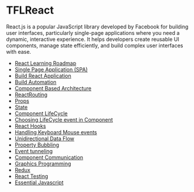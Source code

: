# TFLReact

React.js is a popular JavaScript library developed by Facebook for building user interfaces, particularly single-page applications where you need a dynamic, interactive experience. It helps developers create reusable UI components, manage state efficiently, and build complex user interfaces with ease.
- <a href="https://github.com/RaviTambade/TFLReact/blob/main/notes/Learn.md">React Learning Roadmap</a>
- <a href="https://github.com/RaviTambade/TFLReact/blob/main/notes/SPA.md">Single Page Application (SPA)</a>
- <a href="https://github.com/RaviTambade/TFLReact/blob/main/notes/ReactBuildApp.md">Build React Application</a>
- <a href="https://github.com/RaviTambade/TFLReact/blob/main/notes/BuildAutomation.md">Build Automation</a>
- <a href="https://github.com/RaviTambade/TFLReact/blob/main/notes/ComponentbasedArchitecture.md">Component Based Architecture</a>
- <a href="https://github.com/RaviTambade/TFLReact/blob/main/notes/ReactRouting.md">ReactRouting</a>
- <a href="https://github.com/RaviTambade/TFLReact/blob/main/notes/props.md">Props</a>
- <a href="https://github.com/RaviTambade/TFLReact/blob/main/notes/State.md">State</a>
- <a href="https://github.com/RaviTambade/TFLReact/blob/main/notes/ReactLifecycle.md">Component LifeCycle</a>
- <a href="https://github.com/RaviTambade/TFLReact/blob/main/notes/lifecyclewhentouse.md">Choosing LifeCycle event in Component</a>
- <a href="https://github.com/RaviTambade/TFLReact/blob/main/notes/hooks.md">React Hooks</a>
- <a href="https://github.com/RaviTambade/TFLReact/blob/main/notes/keyboardmouseevents.md">Handling Keyboard Mouse events</a>
- <a href="https://github.com/RaviTambade/TFLReact/blob/main/notes/unididataflow.md">Unidirectional Data Flow</a>
- <a href="https://github.com/RaviTambade/TFLReact/blob/main/notes/propetybubbling.md">Property Bubbling</a>
- <a href="https://github.com/RaviTambade/TFLReact/blob/main/notes/eventtunneling.md">Event tunneling</a>
- <a href="https://github.com/RaviTambade/TFLReact/blob/main/notes/ComponentCommunication.md">Component Communication</a>
- <a href="https://github.com/RaviTambade/TFLReact/blob/main/notes/graphics.md">Graphics Programming</a>
- <a href="https://github.com/RaviTambade/TFLReact/blob/main/notes/Redux.md">Redux</a>
- <a href="https://github.com/RaviTambade/TFLReact/blob/main/notes/Testing.md">React Testing</a>
- <a href="https://github.com/RaviTambade/TFLReact/blob/main/notes/asyncawait.md">Essential Javascript</a>
